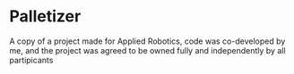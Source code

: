 # Palletizer
 A copy of a project made for Applied Robotics, code was co-developed by me, and the project was agreed to be owned fully and independently by all partipicants
